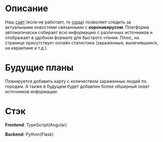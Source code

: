 # Описание

Наш  [сайт]([http://corona-live.kz/](http://corona-live.kz/)) (если не работает, то [сюда]([http://46.101.218.199](http://46.101.218.199))) позволяет следить за актуальными новостями связанными с **коронавирусом**. Платформа автоматически собирает всю информацию с различных источников и отображает в удобном формате для быстрого чтения. Плюс, на странице присутствует онлайн статистика (зараженные, вылечившиеся, на карантине и т.д.).

# Будущие планы

Планируется добавить карту с количеством зараженных людей по городам. А также в будущем будет добавлен более обширный охват источников информации. 

# Стэк

**Frontend**: TypeScript(Angular)


**Backend**: Python(Flask)
